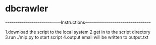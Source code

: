 # dbcrawler
----------------------------Instructions--------------------------------- 

1.download the script to the local system
2.get in to the script directory
3.run ./mip.py to start script
4.output email will be written to output.txt


